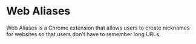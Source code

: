 # Web Aliases

Web Aliases is a Chrome extension that allows users to create nicknames for websites so that users don't have to remember long URLs.
